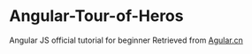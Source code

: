 # Angular-Tour-of-Heros
Angular JS official tutorial for beginner
Retrieved from [Agular.cn](https://angular.cn/docs/ts/latest/tutorial/toh-pt1.html)
